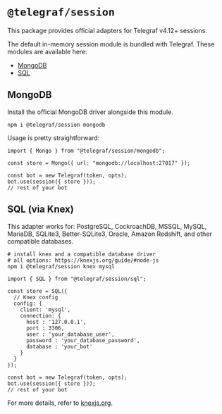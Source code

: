 # `@telegraf/session`

This package provides official adapters for Telegraf v4.12+ sessions.

The default in-memory session module is bundled with Telegraf. These modules are available here:

* [MongoDB](#mongodb)
* [SQL](#sql-via-knex)

## MongoDB

Install the official MongoDB driver alongside this module.

```shell
npm i @telegraf/session mongodb
```

Usage is pretty straightforward:

```TS
import { Mongo } from "@telegraf/session/mongodb";

const store = Mongo({ url: "mongodb://localhost:27017" });

const bot = new Telegraf(token, opts);
bot.use(session({ store }));
// rest of your bot
```

## SQL (via Knex)

This adapter works for: PostgreSQL, CockroachDB, MSSQL, MySQL, MariaDB, SQLite3, Better-SQLite3, Oracle, Amazon Redshift, and other compatible databases.

```shell
# install knex and a compatible database driver
# all options: https://knexjs.org/guide/#node-js
npm i @telegraf/session knex mysql
```

```TS
import { SQL } from "@telegraf/session/sql";

const store = SQL({
  // Knex config
  config: {
    client: 'mysql',
    connection: {
      host : '127.0.0.1',
      port : 3306,
      user : 'your_database_user',
      password : 'your_database_password',
      database : 'your_bot'
    }
  }
});

const bot = new Telegraf(token, opts);
bot.use(session({ store }));
// rest of your bot
```

For more details, refer to [knexjs.org](https://knexjs.org).
